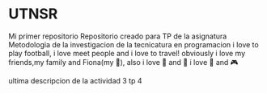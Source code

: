 # UTNSR

Mi primer repositorio
Repositorio creado para TP de la asignatura Metodologia de la investigacion de la tecnicatura en programacion
i love to play football, i love meet people and i love to travel! obviously i love my friends,my family and Fiona(my :dog:), also i love 🍕 and 🍦
i love 🍫 and 🎮

ultima descripcion de la actividad 3 tp 4
